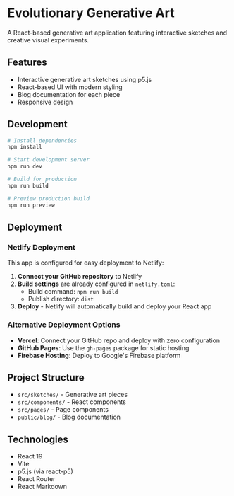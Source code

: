 # Evolutionary Generative Art

A React-based generative art application featuring interactive sketches and creative visual experiments.

## Features

- Interactive generative art sketches using p5.js
- React-based UI with modern styling
- Blog documentation for each piece
- Responsive design

## Development

```bash
# Install dependencies
npm install

# Start development server
npm run dev

# Build for production
npm run build

# Preview production build
npm run preview
```

## Deployment

### Netlify Deployment

This app is configured for easy deployment to Netlify:

1. **Connect your GitHub repository** to Netlify
2. **Build settings** are already configured in `netlify.toml`:
   - Build command: `npm run build`
   - Publish directory: `dist`
3. **Deploy** - Netlify will automatically build and deploy your React app

### Alternative Deployment Options

- **Vercel**: Connect your GitHub repo and deploy with zero configuration
- **GitHub Pages**: Use the `gh-pages` package for static hosting
- **Firebase Hosting**: Deploy to Google's Firebase platform

## Project Structure

- `src/sketches/` - Generative art pieces
- `src/components/` - React components
- `src/pages/` - Page components
- `public/blog/` - Blog documentation

## Technologies

- React 19
- Vite
- p5.js (via react-p5)
- React Router
- React Markdown
